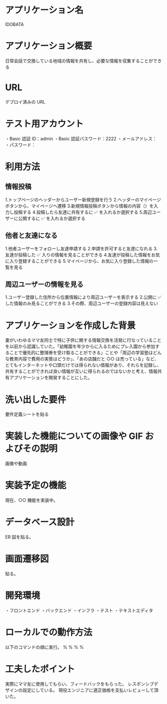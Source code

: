 # アプリケーション名

IDOBATA

# アプリケーション概要

日常会話で交換している地域の情報を共有し、必要な情報を収集することができる

# URL

デプロイ済みの URL

# テスト用アカウント

・Basic 認証 ID：admin
・Basic 認証パスワード：2222
・メールアドレス：
・パスワード：

# 利用方法

## 情報投稿

1.トップページのヘッダーからユーザー新規登録を行う 2.ヘッダーのマイページボタンから、マイページへ遷移 3.新規情報投稿ボタンから情報の内容（）を入力し投稿する 4.投稿したら友達に共有するに ✅ を入れるか選択する 5.周辺ユーザーに公開するに ✅ を入れるか選択する

## 他者と友達になる

1.他者ユーザーをフォローし友達申請する 2.申請を許可すると友達になれる 3.友達が投稿した ✅ 入りの情報を見ることができる 4.友達が投稿した情報をお気に入り登録することができる 5.マイページから、お気に入り登録した情報の一覧を見る

## 周辺ユーザーの情報を見る

1.ユーザー登録した住所から位置情報により周辺ユーザーを表示する 2.公開に ✅ した情報のみ見ることができる 3.その際、周辺ユーザーの登録内容は見えない

# アプリケーションを作成した背景

妻がいわゆるママ友同士で特に子供に関する情報交換を活発に行なっていることを以前から認識していた。「幼稚園を年少からに入るためにプレ入園から参加することで優先的に整理券を受け取ることができる」ことや「周辺の学習塾はどんな教育内容で費用の実態はどうか」、「あの店舗だと ○○ は売っている」など、とてもインターネットや口頭だけでは得られない情報があり、それらを記録し、共有することができれば良い情報が互いに得られるのではないかと考え、情報共有アプリケーションを開発することにした。

# 洗い出した要件

要件定義シートを貼る

# 実装した機能についての画像や GIF およびその説明

画像や動画

# 実装予定の機能

現在、○○ 機能を実装中。

# データベース設計

ER 図を貼る。

# 画面遷移図

貼る。

# 開発環境

・フロントエンド
・バックエンド
・インフラ
・テスト
・テキストエディタ

# ローカルでの動作方法

以下のコマンドの順に実行。
%
%
%
%

# 工夫したポイント

実際にママ友に使用してもらい、フィードバックをもらった。
レスポンシブデザインの設定にしている。
現役エンジニアに適正価格を支払いレビューして頂いた。
